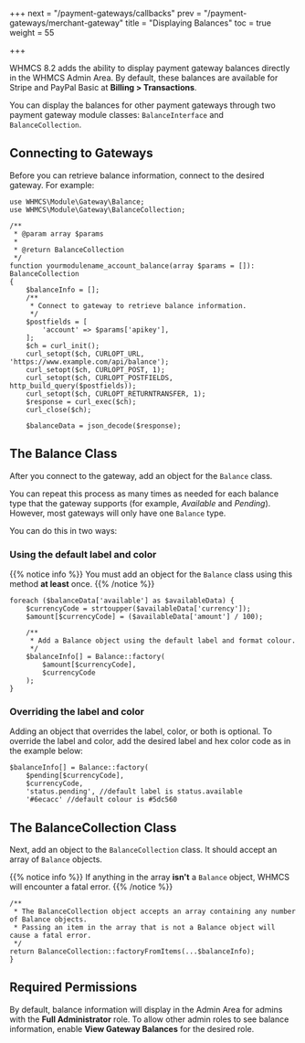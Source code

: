 +++
next = "/payment-gateways/callbacks"
prev = "/payment-gateways/merchant-gateway"
title = "Displaying Balances"
toc = true
weight = 55

+++

WHMCS 8.2 adds the ability to display payment gateway balances directly in the WHMCS Admin Area. By default, these balances are available for Stripe and PayPal Basic at **Billing > Transactions**.

You can display the balances for other payment gateways through two payment gateway module classes: `BalanceInterface` and `BalanceCollection`.

## Connecting to Gateways

Before you can retrieve balance information, connect to the desired gateway. For example:

```
use WHMCS\Module\Gateway\Balance;
use WHMCS\Module\Gateway\BalanceCollection;

/**
 * @param array $params
 *
 * @return BalanceCollection
 */
function yourmodulename_account_balance(array $params = []): BalanceCollection
{
    $balanceInfo = [];
    /**
     * Connect to gateway to retrieve balance information.
     */
    $postfields = [
        'account' => $params['apikey'],
    ];
    $ch = curl_init();
    curl_setopt($ch, CURLOPT_URL, 'https://www.example.com/api/balance');
    curl_setopt($ch, CURLOPT_POST, 1);
    curl_setopt($ch, CURLOPT_POSTFIELDS, http_build_query($postfields));
    curl_setopt($ch, CURLOPT_RETURNTRANSFER, 1);
    $response = curl_exec($ch);
    curl_close($ch);

    $balanceData = json_decode($response);
```

## The Balance Class

After you connect to the gateway, add an object for the `Balance` class.

You can repeat this process as many times as needed for each balance type that the gateway supports (for example, *Available* and *Pending*). However, most gateways will only have one `Balance` type.

You can do this in two ways:

### Using the default label and color

{{% notice info %}}
You must add an object for the `Balance` class using this method **at least** once.
{{% /notice %}}

```
foreach ($balanceData['available'] as $availableData) {
    $currencyCode = strtoupper($availableData['currency']);
    $amount[$currencyCode] = ($availableData['amount'] / 100);

    /**
     * Add a Balance object using the default label and format colour.
     */
    $balanceInfo[] = Balance::factory(
        $amount[$currencyCode],
        $currencyCode
    );
}
```

### Overriding the label and color

Adding an object that overrides the label, color, or both is optional. To override the label and color, add the desired label and hex color code as in the example below:

```
$balanceInfo[] = Balance::factory(
    $pending[$currencyCode],
    $currencyCode,
    'status.pending', //default label is status.available
    '#6ecacc' //default colour is #5dc560
```

## The BalanceCollection Class

Next, add an object to the `BalanceCollection` class. It should accept an array of `Balance` objects.

{{% notice info %}}
If anything in the array **isn't** a `Balance` object, WHMCS will encounter a fatal error.
{{% /notice %}}

```
/**
 * The BalanceCollection object accepts an array containing any number of Balance objects.
 * Passing an item in the array that is not a Balance object will cause a fatal error.
 */
return BalanceCollection::factoryFromItems(...$balanceInfo);
}
```

## Required Permissions

By default, balance information will display in the Admin Area for admins with the **Full Administrator** role. To allow other admin roles to see balance information, enable **View Gateway Balances** for the desired role.
